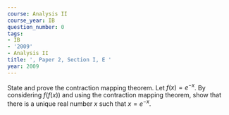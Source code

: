 ```yaml
---
course: Analysis II
course_year: IB
question_number: 0
tags:
- IB
- '2009'
- Analysis II
title: ', Paper 2, Section I, E '
year: 2009
---
```





State and prove the contraction mapping theorem. Let $f(x)=e^{-x}$. By considering $f(f(x))$ and using the contraction mapping theorem, show that there is a unique real number $x$ such that $x=e^{-x}$.